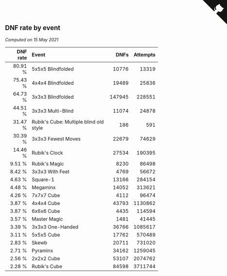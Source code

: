 ## DNF rate by event

*Computed on 15 May 2021*

| DNF rate | Event | DNFs | Attempts |
| ---: | :--- | ---: | ---: |
| 80.91 % | 5x5x5 Blindfolded | 10776 | 13319 |
| 75.43 % | 4x4x4 Blindfolded | 19489 | 25836 |
| 64.73 % | 3x3x3 Blindfolded | 147945 | 228551 |
| 44.51 % | 3x3x3 Multi-Blind | 11074 | 24878 |
| 31.47 % | Rubik's Cube: Multiple blind old style | 186 | 591 |
| 30.39 % | 3x3x3 Fewest Moves | 22679 | 74629 |
| 14.46 % | Rubik's Clock | 27534 | 190395 |
| 9.51 % | Rubik's Magic | 8230 | 86498 |
| 8.42 % | 3x3x3 With Feet | 4769 | 56672 |
| 4.63 % | Square-1 | 13166 | 284154 |
| 4.48 % | Megaminx | 14052 | 313621 |
| 4.26 % | 7x7x7 Cube | 4112 | 96474 |
| 3.87 % | 4x4x4 Cube | 43793 | 1130862 |
| 3.87 % | 6x6x6 Cube | 4435 | 114594 |
| 3.57 % | Master Magic | 1481 | 41445 |
| 3.39 % | 3x3x3 One-Handed | 36766 | 1085617 |
| 3.11 % | 5x5x5 Cube | 17762 | 570489 |
| 2.83 % | Skewb | 20711 | 731020 |
| 2.71 % | Pyraminx | 34162 | 1259045 |
| 2.56 % | 2x2x2 Cube | 53107 | 2074762 |
| 2.28 % | Rubik's Cube | 84598 | 3711744 |


<a href="https://github.com/jonatanklosko/wca_statistics" class="github-corner" aria-label="View source on Github"><svg width="80" height="80" viewBox="0 0 250 250" style="fill:#151513; color:#fff; position: absolute; top: 0; border: 0; right: 0;" aria-hidden="true"><path d="M0,0 L115,115 L130,115 L142,142 L250,250 L250,0 Z"></path><path d="M128.3,109.0 C113.8,99.7 119.0,89.6 119.0,89.6 C122.0,82.7 120.5,78.6 120.5,78.6 C119.2,72.0 123.4,76.3 123.4,76.3 C127.3,80.9 125.5,87.3 125.5,87.3 C122.9,97.6 130.6,101.9 134.4,103.2" fill="currentColor" style="transform-origin: 130px 106px;" class="octo-arm"></path><path d="M115.0,115.0 C114.9,115.1 118.7,116.5 119.8,115.4 L133.7,101.6 C136.9,99.2 139.9,98.4 142.2,98.6 C133.8,88.0 127.5,74.4 143.8,58.0 C148.5,53.4 154.0,51.2 159.7,51.0 C160.3,49.4 163.2,43.6 171.4,40.1 C171.4,40.1 176.1,42.5 178.8,56.2 C183.1,58.6 187.2,61.8 190.9,65.4 C194.5,69.0 197.7,73.2 200.1,77.6 C213.8,80.2 216.3,84.9 216.3,84.9 C212.7,93.1 206.9,96.0 205.4,96.6 C205.1,102.4 203.0,107.8 198.3,112.5 C181.9,128.9 168.3,122.5 157.7,114.1 C157.9,116.9 156.7,120.9 152.7,124.9 L141.0,136.5 C139.8,137.7 141.6,141.9 141.8,141.8 Z" fill="currentColor" class="octo-body"></path></svg></a><style>.github-corner:hover .octo-arm{animation:octocat-wave 560ms ease-in-out}@keyframes octocat-wave{0%,100%{transform:rotate(0)}20%,60%{transform:rotate(-25deg)}40%,80%{transform:rotate(10deg)}}@media (max-width:500px){.github-corner:hover .octo-arm{animation:none}.github-corner .octo-arm{animation:octocat-wave 560ms ease-in-out}}</style>

